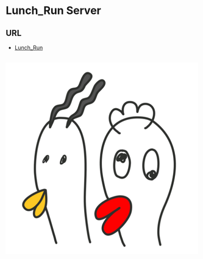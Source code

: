 # Lunch_Run Server

## URL
 * [Lunch_Run](http:///54.180.89.60/)<br><br>

<img src="./public/main.jpeg"><br><br>
